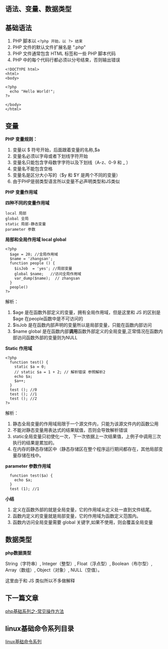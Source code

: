## 语法、变量、数据类型

## 基础语法

1. PHP 脚本以 `<?php 开始，以 ?> 结束`<br/>
2. PHP 文件的默认文件扩展名是 ".php"<br/>
3. PHP 文件通常包含 HTML 标签和一些 PHP 脚本代码<br/>
4. PHP 中的每个代码行都必须以分号结束，否则输出错误<br/>
```
<!DOCTYPE html> 
<html> 
<body> 

<?php 
  echo "Hello World!"; 
?> 

</body> 
</html>
```

## 变量

**PHP 变量规则：**<br/>
1. 变量以 $ 符号开始，后面跟着变量的名称,$a<br/>
2. 变量名必须以字母或者下划线字符开始<br/>
3. 变量名只能包含字母数字字符以及下划线（A-z、0-9 和 _ ）<br/>
4. 变量名不能包含空格<br/>
5. 变量名是区分大小写的（$y 和 $Y 是两个不同的变量）<br/>
6. 由于PHP是弱类型语言所以变量不必声明类型和JS类似 <br/>

**PHP 变量作用域**<br/>

**四种不同的变量作用域**<br/>
```
local 局部
global 全局
static 局部-静态变量
parameter 参数
```

**局部和全局作用域 local global**<br/>
```
<?php 
  $age = 20; //全局作用域
  $name = 'zhangsan';
  function people () {
    $isJob  = 'yes'; //局部变量
    global $name;   //访问全局作用域
    var_dump($name);  // zhangsan 
  }
  people()
?>
```
解析：<br/>
1. $age 是在函数外部定义的变量，拥有全局作用域，但是这里和 JS 的区别是 $age 在people函数中是不可访问的<br/>
2. $isJob 是在函数内部声明的变量所以是局部变量，只能在函数内部访问<br/>
3. $name global 是在函数内部**调用**函数外部定义的全局变量,正常情况在函数内部访问函数外部的变量则为NULL<br/>


**Static 作用域**<br/>
```
<?php
  function test() {
    static $a = 0;
    // static $a = 1 + 2; // 解析错误 参照解析2
    echo $a;
    $a++;
  }
  test (); //0
  test (); //1
  test (); //2
?>
```
解析：<br/>
1. 静态全局变量的作用域局限于一个源文件内，只能为该源文件内的函数公用<br/>
2. 不能对静态变量用表达式的结果赋值，否则会导致解析错误<br/>
3. static全局变量只初使化一次，下一次依据上一次结果值，上例子中调用三次执行的结果是累加的。<br/>
4. 在内存的静态存储区中（静态存储区在整个程序运行期间都存在，其他局部变量存储在栈中。<br/>


**parameter 参数作用域**<br/>

```
  function test($a) {
    echo $a;
  }
  test (1); //1
```

**小结**

1. 定义在函数外部的就是全局变量，它的作用域从定义处一直到文件结尾。
2. 函数内定义的变量就是局部变量，它的作用域为函数定义范围内。
3. 函数内访问全局变量需要 global 关键字,如果不使用，则会覆盖全局变量


## 数据类型

**php数据类型**

String（字符串）, Integer（整型）, Float（浮点型）, Boolean（布尔型）, Array（数组）, Object（对象）, NULL（空值）。<br/>

这里由于和 JS 类似所以不多做解释<br/>



## 下一篇文章
<a href='https://github.com/MarsPen/-notes-summary/blob/master/php/method.md'>php基础系列之-常见操作方法</a>

## linux基础命令系列目录
<a href='https://github.com/MarsPen/-notes-summary/blob/master/php/index.md'>linux基础命令系列</a>
